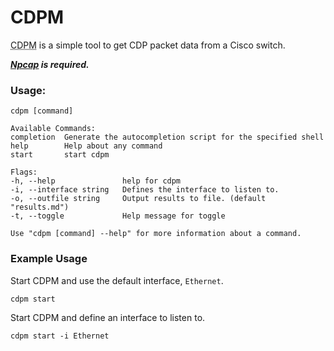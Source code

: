 # CDPM

<abbr title='Cisco Discovery Packet Monitor'>CDPM</abbr> is a simple tool to get CDP packet data from a Cisco switch. 

***[Npcap](https://npcap.com/#download) is required.***

### Usage:
```
cdpm [command]

Available Commands:
completion  Generate the autocompletion script for the specified shell
help        Help about any command
start       start cdpm

Flags:
-h, --help               help for cdpm
-i, --interface string   Defines the interface to listen to.
-o, --outfile string     Output results to file. (default "results.md")
-t, --toggle             Help message for toggle

Use "cdpm [command] --help" for more information about a command.
```


### Example Usage
Start CDPM and use the default interface, `Ethernet`.
```
cdpm start
```
Start CDPM and define an interface to listen to.
```
cdpm start -i Ethernet
```

